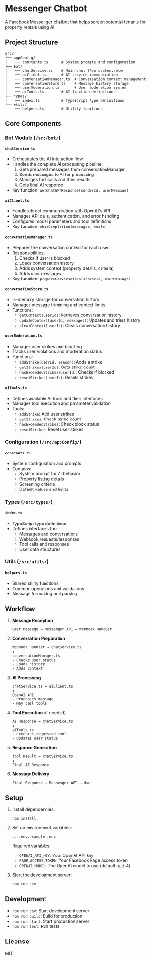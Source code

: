 # Messenger Chatbot

A Facebook Messenger chatbot that helps screen potential tenants for property rentals using AI.

## Project Structure

```
src/
├── appConfig/
│   └── constants.ts      # System prompts and configuration
├── bot/
│   ├── chatService.ts    # Main chat flow orchestrator
│   ├── aiClient.ts       # AI service communication
│   ├── conversationManager.ts  # Conversation context management
│   ├── conversationStore.ts    # Message history storage
│   ├── userModeration.ts       # User moderation system
│   └── aiTools.ts        # AI function definitions
├── types/
│   └── index.ts          # TypeScript type definitions
└── utils/
    └── helpers.ts        # Utility functions
```

## Core Components

### Bot Module (`/src/bot/`)

#### `chatService.ts`
- Orchestrates the AI interaction flow
- Handles the complete AI processing pipeline:
  1. Gets prepared messages from conversationManager
  2. Sends messages to AI for processing
  3. Manages tool calls and their results
  4. Gets final AI response
- Key function: `getChatGPTResponse(senderId, userMessage)`

#### `aiClient.ts`
- Handles direct communication with OpenAI's API
- Manages API calls, authentication, and error handling
- Configures model parameters and tool definitions
- Key function: `chatCompletion(messages, tools)`

#### `conversationManager.ts`
- Prepares the conversation context for each user
- Responsibilities:
  1. Checks if user is blocked
  2. Loads conversation history
  3. Adds system context (property details, criteria)
  4. Adds user messages
- Key function: `prepareConversation(senderId, userMessage)`

#### `conversationStore.ts`
- In-memory storage for conversation history
- Manages message trimming and context limits
- Functions:
  - `getContext(userId)`: Retrieves conversation history
  - `updateContext(userId, messages)`: Updates and trims history
  - `clearContext(userId)`: Clears conversation history

#### `userModeration.ts`
- Manages user strikes and blocking
- Tracks user violations and moderation status
- Functions:
  - `addStrike(userId, reason)`: Adds a strike
  - `getStrikes(userId)`: Gets strike count
  - `hasExceededStrikes(userId)`: Checks if blocked
  - `resetStrikes(userId)`: Resets strikes

#### `aiTools.ts`
- Defines available AI tools and their interfaces
- Manages tool execution and parameter validation
- Tools:
  - `addStrike`: Add user strikes
  - `getStrikes`: Check strike count
  - `hasExceededStrikes`: Check block status
  - `resetStrikes`: Reset user strikes

### Configuration (`/src/appConfig/`)

#### `constants.ts`
- System configuration and prompts
- Contains:
  - System prompt for AI behavior
  - Property listing details
  - Screening criteria
  - Default values and limits

### Types (`/src/types/`)

#### `index.ts`
- TypeScript type definitions
- Defines interfaces for:
  - Messages and conversations
  - Webhook requests/responses
  - Tool calls and responses
  - User data structures

### Utils (`/src/utils/`)

#### `helpers.ts`
- Shared utility functions
- Common operations and validations
- Message formatting and parsing

## Workflow

1. **Message Reception**
   ```
   User Message → Messenger API → Webhook Handler
   ```

2. **Conversation Preparation**
   ```
   Webhook Handler → chatService.ts
   ↓
   conversationManager.ts
   - Checks user status
   - Loads history
   - Adds context
   ```

3. **AI Processing**
   ```
   chatService.ts → aiClient.ts
   ↓
   OpenAI API
   - Processes message
   - May call tools
   ```

4. **Tool Execution** (if needed)
   ```
   AI Response → chatService.ts
   ↓
   aiTools.ts
   - Executes requested tool
   - Updates user status
   ```

5. **Response Generation**
   ```
   Tool Result → chatService.ts
   ↓
   Final AI Response
   ```

6. **Message Delivery**
   ```
   Final Response → Messenger API → User
   ```

## Setup

1. Install dependencies:
   ```bash
   npm install
   ```

2. Set up environment variables:
   ```bash
   cp .env.example .env
   ```
   Required variables:
   - `OPENAI_API_KEY`: Your OpenAI API key
   - `PAGE_ACCESS_TOKEN`: Your Facebook Page access token
   - `OPENAI_MODEL`: The OpenAI model to use (default: gpt-4)

3. Start the development server:
   ```bash
   npm run dev
   ```

## Development

- `npm run dev`: Start development server
- `npm run build`: Build for production
- `npm run start`: Start production server
- `npm run test`: Run tests

## License

MIT 